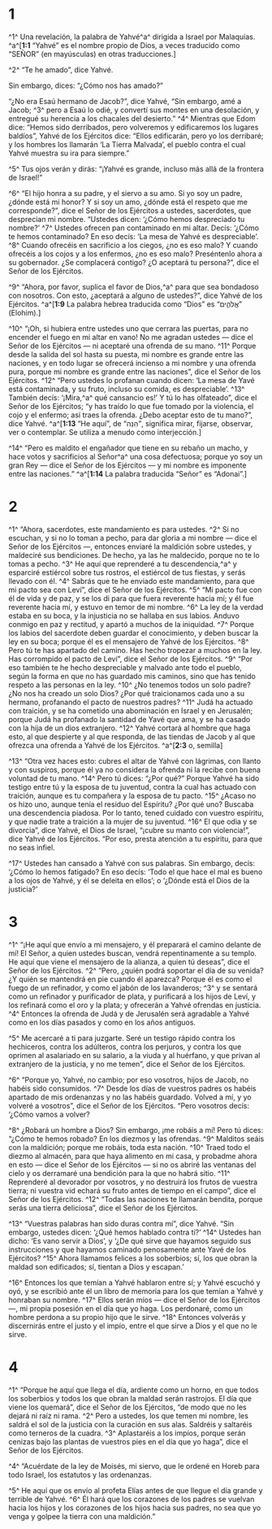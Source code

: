 # 1
^1^ Una revelación, la palabra de Yahvé^a^ dirigida a Israel por Malaquías.
^a^[**1:1** “Yahvé” es el nombre propio de Dios, a veces traducido como “SEÑOR” (en mayúsculas) en otras traducciones.]

^2^ “Te he amado”, dice Yahvé.

Sin embargo, dices: “¿Cómo nos has amado?”

“¿No era Esaú hermano de Jacob?”, dice Yahvé, “Sin embargo, amé a Jacob; ^3^ pero a Esaú lo odié, y convertí sus montes en una desolación, y entregué su herencia a los chacales del desierto.” ^4^ Mientras que Edom dice: “Hemos sido derribados, pero volveremos y edificaremos los lugares baldíos”, Yahvé de los Ejércitos dice: “Ellos edificarán, pero yo los derribaré; y los hombres los llamarán ‘La Tierra Malvada’, el pueblo contra el cual Yahvé muestra su ira para siempre.”

^5^ Tus ojos verán y dirás: “¡Yahvé es grande, incluso más allá de la frontera de Israel!”

^6^ “El hijo honra a su padre, y el siervo a su amo. Si yo soy un padre, ¿dónde está mi honor? Y si soy un amo, ¿dónde está el respeto que me corresponde?”, dice el Señor de los Ejércitos a ustedes, sacerdotes, que desprecian mi nombre. “Ustedes dicen: ‘¿Cómo hemos despreciado tu nombre?’ ^7^ Ustedes ofrecen pan contaminado en mi altar. Decís: ‘¿Cómo te hemos contaminado? En eso decís: ‘La mesa de Yahvé es despreciable’. ^8^ Cuando ofrecéis en sacrificio a los ciegos, ¿no es eso malo? Y cuando ofrecéis a los cojos y a los enfermos, ¿no es eso malo? Preséntenlo ahora a su gobernador. ¿Se complacerá contigo? ¿O aceptará tu persona?”, dice el Señor de los Ejércitos.

^9^ “Ahora, por favor, suplica el favor de Dios,^a^ para que sea bondadoso con nosotros. Con esto, ¿aceptará a alguno de ustedes?”, dice Yahvé de los Ejércitos.
^a^[**1:9** La palabra hebrea traducida como “Dios” es “אֱלֹהִ֑ים” (Elohim).]

^10^ “¡Oh, si hubiera entre ustedes uno que cerrara las puertas, para no encender el fuego en mi altar en vano! No me agradan ustedes — dice el Señor de los Ejércitos — ni aceptaré una ofrenda de su mano. ^11^ Porque desde la salida del sol hasta su puesta, mi nombre es grande entre las naciones, y en todo lugar se ofrecerá incienso a mi nombre y una ofrenda pura, porque mi nombre es grande entre las naciones”, dice el Señor de los Ejércitos. ^12^ “Pero ustedes lo profanan cuando dicen: ‘La mesa de Yavé está contaminada, y su fruto, incluso su comida, es despreciable’. ^13^ También decís: ‘¡Mira,^a^ qué cansancio es!’ Y tú lo has olfateado”, dice el Señor de los Ejércitos; “y has traído lo que fue tomado por la violencia, el cojo y el enfermo; así traes la ofrenda. ¿Debo aceptar esto de tu mano?”, dice Yahvé.
^a^[**1:13** “He aquí”, de “הִנֵּה”, significa mirar, fijarse, observar, ver o contemplar. Se utiliza a menudo como interjección.]

^14^ “Pero es maldito el engañador que tiene en su rebaño un macho, y hace votos y sacrificios al Señor^a^ una cosa defectuosa; porque yo soy un gran Rey — dice el Señor de los Ejércitos — y mi nombre es imponente entre las naciones.”
^a^[**1:14** La palabra traducida “Señor” es “Adonai”.]

# 2
^1^ “Ahora, sacerdotes, este mandamiento es para ustedes. ^2^ Si no escuchan, y si no lo toman a pecho, para dar gloria a mi nombre — dice el Señor de los Ejércitos —, entonces enviaré la maldición sobre ustedes, y maldeciré sus bendiciones. De hecho, ya las he maldecido, porque no te lo tomas a pecho. ^3^ He aquí que reprenderé a tu descendencia,^a^ y esparciré estiércol sobre tus rostros, el estiércol de tus fiestas, y serás llevado con él. ^4^ Sabrás que te he enviado este mandamiento, para que mi pacto sea con Leví”, dice el Señor de los Ejércitos. ^5^ “Mi pacto fue con él de vida y de paz, y se los di para que fuera reverente hacia mí; y él fue reverente hacia mí, y estuvo en temor de mi nombre. ^6^ La ley de la verdad estaba en su boca, y la injusticia no se hallaba en sus labios. Anduvo conmigo en paz y rectitud, y apartó a muchos de la iniquidad. ^7^ Porque los labios del sacerdote deben guardar el conocimiento, y deben buscar la ley en su boca; porque él es el mensajero de Yahvé de los Ejércitos. ^8^ Pero tú te has apartado del camino. Has hecho tropezar a muchos en la ley. Has corrompido el pacto de Leví”, dice el Señor de los Ejércitos. ^9^ “Por eso también te he hecho despreciable y malvado ante todo el pueblo, según la forma en que no has guardado mis caminos, sino que has tenido respeto a las personas en la ley. ^10^ ¿No tenemos todos un solo padre? ¿No nos ha creado un solo Dios? ¿Por qué traicionamos cada uno a su hermano, profanando el pacto de nuestros padres? ^11^ Judá ha actuado con traición, y se ha cometido una abominación en Israel y en Jerusalén; porque Judá ha profanado la santidad de Yavé que ama, y se ha casado con la hija de un dios extranjero. ^12^ Yahvé cortará al hombre que haga esto, al que despierte y al que responda, de las tiendas de Jacob y al que ofrezca una ofrenda a Yahvé de los Ejércitos.
^a^[**2:3** o, semilla]

^13^ “Otra vez haces esto: cubres el altar de Yahvé con lágrimas, con llanto y con suspiros, porque él ya no considera la ofrenda ni la recibe con buena voluntad de tu mano. ^14^ Pero tú dices: “¿Por qué?” Porque Yahvé ha sido testigo entre tú y la esposa de tu juventud, contra la cual has actuado con traición, aunque es tu compañera y la esposa de tu pacto. ^15^ ¿Acaso no os hizo uno, aunque tenía el residuo del Espíritu? ¿Por qué uno? Buscaba una descendencia piadosa. Por lo tanto, tened cuidado con vuestro espíritu, y que nadie trate a traición a la mujer de su juventud. ^16^ El que odia y se divorcia”, dice Yahvé, el Dios de Israel, “¡cubre su manto con violencia!”, dice Yahvé de los Ejércitos. “Por eso, presta atención a tu espíritu, para que no seas infiel.

^17^ Ustedes han cansado a Yahvé con sus palabras. Sin embargo, decís: ‘¿Cómo lo hemos fatigado? En eso decís: ‘Todo el que hace el mal es bueno a los ojos de Yahvé, y él se deleita en ellos’; o ‘¿Dónde está el Dios de la justicia?’

# 3
^1^ “¡He aquí que envío a mi mensajero, y él preparará el camino delante de mí! El Señor, a quien ustedes buscan, vendrá repentinamente a su templo. He aquí que viene el mensajero de la alianza, a quien tú deseas”, dice el Señor de los Ejércitos. ^2^ “Pero, ¿quién podrá soportar el día de su venida? ¿Y quién se mantendrá en pie cuando él aparezca? Porque él es como el fuego de un refinador, y como el jabón de los lavanderos; ^3^ y se sentará como un refinador y purificador de plata, y purificará a los hijos de Leví, y los refinará como el oro y la plata; y ofrecerán a Yahvé ofrendas en justicia. ^4^ Entonces la ofrenda de Judá y de Jerusalén será agradable a Yahvé como en los días pasados y como en los años antiguos.

^5^ Me acercaré a ti para juzgarte. Seré un testigo rápido contra los hechiceros, contra los adúlteros, contra los perjuros, y contra los que oprimen al asalariado en su salario, a la viuda y al huérfano, y que privan al extranjero de la justicia, y no me temen”, dice el Señor de los Ejércitos.

^6^ “Porque yo, Yahvé, no cambio; por eso vosotros, hijos de Jacob, no habéis sido consumidos. ^7^ Desde los días de vuestros padres os habéis apartado de mis ordenanzas y no las habéis guardado. Volved a mí, y yo volveré a vosotros”, dice el Señor de los Ejércitos. “Pero vosotros decís: ‘¿Cómo vamos a volver?

^8^ ¿Robará un hombre a Dios? Sin embargo, ¡me robáis a mí! Pero tú dices: “¿Cómo te hemos robado? En los diezmos y las ofrendas. ^9^ Malditos seáis con la maldición; porque me robáis, toda esta nación. ^10^ Traed todo el diezmo al almacén, para que haya alimento en mi casa, y probadme ahora en esto — dice el Señor de los Ejércitos — si no os abriré las ventanas del cielo y os derramaré una bendición para la que no habrá sitio. ^11^ Reprenderé al devorador por vosotros, y no destruirá los frutos de vuestra tierra; ni vuestra vid echará su fruto antes de tiempo en el campo”, dice el Señor de los Ejércitos. ^12^ “Todas las naciones te llamarán bendita, porque serás una tierra deliciosa”, dice el Señor de los Ejércitos.

^13^ “Vuestras palabras han sido duras contra mí”, dice Yahvé. “Sin embargo, ustedes dicen: ‘¿Qué hemos hablado contra ti?’ ^14^ Ustedes han dicho: ‘Es vano servir a Dios’, y ‘¿De qué sirve que hayamos seguido sus instrucciones y que hayamos caminado penosamente ante Yavé de los Ejércitos? ^15^ Ahora llamamos felices a los soberbios; sí, los que obran la maldad son edificados; sí, tientan a Dios y escapan.’

^16^ Entonces los que temían a Yahvé hablaron entre sí; y Yahvé escuchó y oyó, y se escribió ante él un libro de memoria para los que temían a Yahvé y honraban su nombre. ^17^ Ellos serán míos — dice el Señor de los Ejércitos —, mi propia posesión en el día que yo haga. Los perdonaré, como un hombre perdona a su propio hijo que le sirve. ^18^ Entonces volverás y discernirás entre el justo y el impío, entre el que sirve a Dios y el que no le sirve.

# 4
^1^ “Porque he aquí que llega el día, ardiente como un horno, en que todos los soberbios y todos los que obran la maldad serán rastrojos. El día que viene los quemará”, dice el Señor de los Ejércitos, “de modo que no les dejará ni raíz ni rama. ^2^ Pero a ustedes, los que temen mi nombre, les saldrá el sol de la justicia con la curación en sus alas. Saldréis y saltaréis como terneros de la cuadra. ^3^ Aplastaréis a los impíos, porque serán cenizas bajo las plantas de vuestros pies en el día que yo haga”, dice el Señor de los Ejércitos.

^4^ “Acuérdate de la ley de Moisés, mi siervo, que le ordené en Horeb para todo Israel, los estatutos y las ordenanzas.

^5^ He aquí que os envío al profeta Elías antes de que llegue el día grande y terrible de Yahvé. ^6^ Él hará que los corazones de los padres se vuelvan hacia los hijos y los corazones de los hijos hacia sus padres, no sea que yo venga y golpee la tierra con una maldición.”